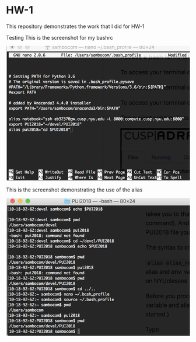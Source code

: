 # HW-1

This repository demonstrates the work that I did for HW-1

Testing
This is the screenshot for my bashrc

![Alt text](screenshots/nano_1.png)

This is the screenshot demonstrating the use of the alias

![Alt text](screenshots/terminal_2.png)
